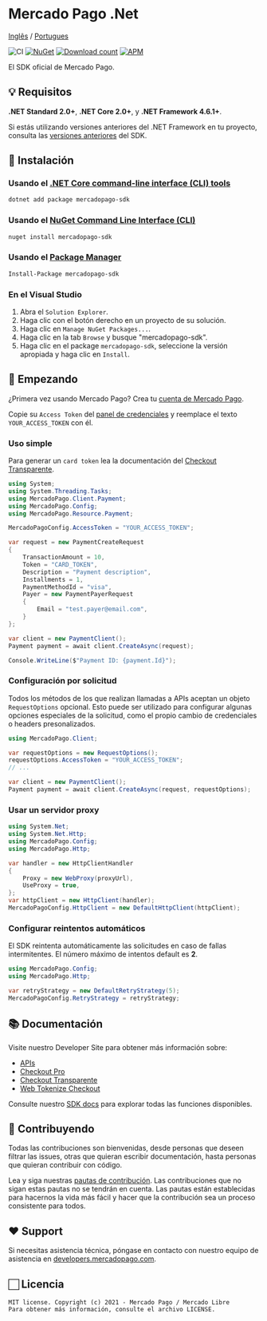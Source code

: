 # Mercado Pago .Net

[Inglês](README.md) / [Portugues](README.pt.md)

![CI](https://github.com/mercadopago/sdk-dotnet/workflows/CI/badge.svg)
[![NuGet](http://img.shields.io/nuget/v/mercadopago-sdk.svg)](https://www.nuget.org/packages/mercadopago-sdk)
[![Download count](https://img.shields.io/nuget/dt/mercadopago-sdk.svg)](https://www.nuget.org/packages/mercadopago-sdk/)
[![APM](https://img.shields.io/apm/l/vim-mode)](https://github.com/mercadopago/sdk-dotnet)

El SDK oficial de Mercado Pago.

## 💡 Requisitos

**.NET Standard 2.0+**, **.NET Core 2.0+**, y **.NET Framework 4.6.1+**.

Si estás utilizando versiones anteriores del .NET Framework en tu proyecto, consulta las [versiones anteriores](https://github.com/mercadopago/sdk-dotnet/tree/master-dotnet-framework) del SDK.

## 📲 Instalación

### Usando el [.NET Core command-line interface (CLI) tools](https://docs.microsoft.com/es-es/dotnet/core/tools/)

```bash
dotnet add package mercadopago-sdk
```

### Usando el [NuGet Command Line Interface (CLI)](https://docs.microsoft.com/es-es/nuget/tools/nuget-exe-cli-reference)

```bash
nuget install mercadopago-sdk
```

### Usando el [Package Manager](https://docs.microsoft.com/es-es/nuget/tools/package-manager-console)

```bash
Install-Package mercadopago-sdk
```

### En el Visual Studio

1. Abra el `Solution Explorer`.
2. Haga clic con el botón derecho en un proyecto de su solución.
3. Haga clic en `Manage NuGet Packages...`.
4. Haga clic en la tab `Browse` y busque "mercadopago-sdk".
5. Haga clic en el package `mercadopago-sdk`, seleccione la versión apropiada y haga clic en `Install`.

## 🌟 Empezando

¿Primera vez usando Mercado Pago? Crea tu [cuenta de Mercado Pago](https://www.mercadopago.com).

Copie su `Access Token` del [panel de credenciales](https://www.mercadopago.com/developers/panel/credentials) y reemplace el texto `YOUR_ACCESS_TOKEN` con él.

### Uso simple

Para generar un `card token` lea la documentación del [Checkout Transparente](https://www.mercadopago.com/developers/es/guides/online-payments/checkout-api/introduction).

```csharp
using System;
using System.Threading.Tasks;
using MercadoPago.Client.Payment;
using MercadoPago.Config;
using MercadoPago.Resource.Payment;

MercadoPagoConfig.AccessToken = "YOUR_ACCESS_TOKEN";

var request = new PaymentCreateRequest
{
    TransactionAmount = 10,
    Token = "CARD_TOKEN",
    Description = "Payment description",
    Installments = 1,
    PaymentMethodId = "visa",
    Payer = new PaymentPayerRequest
    {
        Email = "test.payer@email.com",
    }
};

var client = new PaymentClient();
Payment payment = await client.CreateAsync(request);

Console.WriteLine($"Payment ID: {payment.Id}");
```

### Configuración por solicitud

Todos los métodos de los que realizan llamadas a APIs aceptan un objeto `RequestOptions` opcional. Esto puede ser utilizado para configurar algunas opciones especiales de la solicitud, como el propio cambio de credenciales o headers presonalizados.

```csharp
using MercadoPago.Client;

var requestOptions = new RequestOptions();
requestOptions.AccessToken = "YOUR_ACCESS_TOKEN";
// ...

var client = new PaymentClient();
Payment payment = await client.CreateAsync(request, requestOptions);

```

### Usar un servidor proxy

```csharp
using System.Net;
using System.Net.Http;
using MercadoPago.Config;
using MercadoPago.Http;

var handler = new HttpClientHandler
{
    Proxy = new WebProxy(proxyUrl),
    UseProxy = true,
};
var httpClient = new HttpClient(handler);
MercadoPagoConfig.HttpClient = new DefaultHttpClient(httpClient);

```

### Configurar reintentos automáticos

El SDK reintenta automáticamente las solicitudes en caso de fallas intermitentes. El número máximo de intentos default es **2**.

```csharp
using MercadoPago.Config;
using MercadoPago.Http;

var retryStrategy = new DefaultRetryStrategy(5);
MercadoPagoConfig.RetryStrategy = retryStrategy;

```

## 📚 Documentación

Visite nuestro Developer Site para obtener más información sobre:
 - [APIs](https://www.mercadopago.com/developers/es/reference)
 - [Checkout Pro](https://www.mercadopago.com/developers/es/guides/online-payments/checkout-pro/introduction)
 - [Checkout Transparente](https://www.mercadopago.com/developers/es/guides/online-payments/checkout-api/introduction)
 - [Web Tokenize Checkout](https://www.mercadopago.com/developers/es/guides/online-payments/web-tokenize-checkout/introduction)

Consulte nuestro [SDK docs](https://mercadopago.github.io/sdk-dotnet/) para explorar todas las funciones disponibles.

## 🤝 Contribuyendo

Todas las contribuciones son bienvenidas, desde personas que deseen filtrar las issues, otras que quieran escribir documentación, hasta personas que quieran contribuir con código.

Lea y siga nuestras [pautas de contribución](CONTRIBUTING.md). Las contribuciones que no sigan estas pautas no se tendrán en cuenta. Las pautas están establecidas para hacernos la vida más fácil y hacer que la contribución sea un proceso consistente para todos.

## ❤️ Support

Si necesitas asistencia técnica, póngase en contacto con nuestro equipo de asistencia en [developers.mercadopago.com](https://developers.mercadopago.com).

## 🏻 Licencia

```
MIT license. Copyright (c) 2021 - Mercado Pago / Mercado Libre
Para obtener más información, consulte el archivo LICENSE.
```
